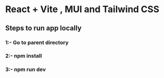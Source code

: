 # React + Vite , MUI and Tailwind CSS


## Steps to run app locally



### 1:- Go to parent directory 


### 2:- npm install 


### 3:- npm run dev 
